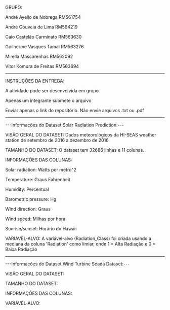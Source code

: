 GRUPO:

André Ayello de Nobrega RM561754

André Gouveia de Lima RM564219

Caio Castelão Carminato RM563630

Guilherme Vasques Tamai RM563276

Mirella Mascarenhas RM562092

Vitor Komura de Freitas RM563694

---------------------------------------------------------------------------------------------

INSTRUÇÕES DA ENTREGA:

A atividade pode ser desenvolvida em grupo

Apenas um integrante submete o arquivo

Enviar apenas o link do repositório. Não envie arquivos .txt ou .pdf

---------------------------------------------------------------------------------------------
---Informações do Dataset Solar Radiation Prediction:---

VISÃO GERAL DO DATASET: Dados meteorológicos da HI-SEAS weather station de setembro de 2016 a dezembro de 2016.

TAMANHO DO DATASET: O dataset tem 32686 linhas e 11 colunas.

INFORMAÇÕES DAS COLUNAS: 

Solar radiation: Watts por metro^2

Temperature: Graus Fahrenheit

Humidity: Percentual

Barometric pressure: Hg

Wind direction: Graus

Wind speed: Milhas por hora

Sunrise/sunset: Horário do Hawaii 

VARIÁVEL-ALVO: A variável-alvo (Radiation_Class) foi criada usando a mediana da coluna 'Radiation' como limiar, onde 1 = Alta Radiação e 0 = Baixa Radiação

-----------------------------------------------------------------------------------------------
---Informações do Dataset Wind Turbine Scada Dataset:---

VISÃO GERAL DO DATASET: 

TAMANHO DO DATASET: 

INFORMAÇÕES DAS COLUNAS: 

VARIÁVEL-ALVO:
